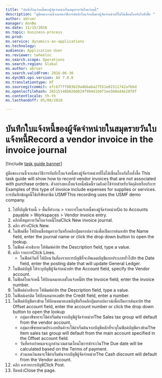```yaml
--- 
title: "บันทึกใบแจ้งหนี้ของผู้จัดจำหน่ายในสมุดรายวันใบแจ้งหนี้"
description: "คู่มือของงานนี้จะแสดงวิธีการบันทึกใบแจ้งหนี้ของผู้จัดจำหน่ายที่ไม่ได้เชื่อมโยงกับใบสั่งซื้อ "
author: abruer
manager: AnnBe
ms.date: 11/15/2016
ms.topic: business-process
ms.prod: 
ms.service: dynamics-ax-applications
ms.technology: 
audience: Application User
ms.reviewer: twheeloc
ms.search.scope: Operations
ms.search.region: Global
ms.author: abruer
ms.search.validFrom: 2016-06-30
ms.dyn365.ops.version: AX 7.0.0
ms.translationtype: HT
ms.sourcegitcommit: efcb77ff883b29a4bbaba27551e02311742afbbd
ms.openlocfilehash: 26515140b020d824f99441b9f1ee560a44e28f8f
ms.contentlocale: th-th
ms.lasthandoff: 05/08/2018

---
```

# <a name="record-a-vendor-invoice-in-the-invoice-journal"></a><span data-ttu-id="dd538-103">บันทึกใบแจ้งหนี้ของผู้จัดจำหน่ายในสมุดรายวันใบแจ้งหนี้</span><span class="sxs-lookup"><span data-stu-id="dd538-103">Record a vendor invoice in the invoice journal</span></span>

[!include [task guide banner](../../includes/task-guide-banner.md)]

<span data-ttu-id="dd538-104">คู่มือของงานนี้จะแสดงวิธีการบันทึกใบแจ้งหนี้ของผู้จัดจำหน่ายที่ไม่ได้เชื่อมโยงกับใบสั่งซื้อ </span><span class="sxs-lookup"><span data-stu-id="dd538-104">This task guide will show how to record vendor invoices that are not associated with purchase orders.</span></span> <span data-ttu-id="dd538-105">ตัวอย่างของใบแจ้งหนี้ชนิดนี้รวมถึงค่าใช้จ่ายสำหรับวัตถุดิบหรือบริการ </span><span class="sxs-lookup"><span data-stu-id="dd538-105">Examples of this type of invoice include expenses for supplies or services.</span></span>  <span data-ttu-id="dd538-106">การบันทึกข้อมูลนี้ใช้บริษัทสาธิต USMF</span><span class="sxs-lookup"><span data-stu-id="dd538-106">This recording uses the USMF demo company.</span></span>

1. <span data-ttu-id="dd538-107">ไปที่บัญชีเจ้าหนี้ > พื้นที่ทำงาน > รายการใบแจ้งหนี้ของผู้จัดจำหน่าย</span><span class="sxs-lookup"><span data-stu-id="dd538-107">Go to Accounts payable > Workspaces > Vendor invoice entry.</span></span>
2. <span data-ttu-id="dd538-108">คลิกที่สมุดรายวันใบแจ้งหนี้ใหม่</span><span class="sxs-lookup"><span data-stu-id="dd538-108">Click New invoice journal.</span></span>
3. <span data-ttu-id="dd538-109">คลิก สร้าง</span><span class="sxs-lookup"><span data-stu-id="dd538-109">Click New.</span></span>
4. <span data-ttu-id="dd538-110">ในฟิลด์ชื่อ ให้ป้อนชื่อสมุดรายวันหรือคลิกปุ่มดรอปดาวน์เพื่อเปิดการค้นหา</span><span class="sxs-lookup"><span data-stu-id="dd538-110">In the Name field, enter the journal name or click the drop down button to open the lookup.</span></span>
5. <span data-ttu-id="dd538-111">ในฟิลด์ คำอธิบาย ให้พิมพ์ค่า</span><span class="sxs-lookup"><span data-stu-id="dd538-111">In the Description field, type a value.</span></span>
6. <span data-ttu-id="dd538-112">คลิก รายการ</span><span class="sxs-lookup"><span data-stu-id="dd538-112">Click Lines.</span></span>
    * <span data-ttu-id="dd538-113">ในฟิลด์วันที่ ให้ป้อนวันที่ลงรายการบัญชีที่จะอัพเดตบัญชีแยกประเภททั่วไป</span><span class="sxs-lookup"><span data-stu-id="dd538-113">In the Date field, enter the posting date that will update General Ledger.</span></span>  
7. <span data-ttu-id="dd538-114">ในฟิลด์บัญชี ให้ระบุบัญชีผู้จัดจำหน่าย</span><span class="sxs-lookup"><span data-stu-id="dd538-114">In the Account field, specify the Vendor account.</span></span>
8. <span data-ttu-id="dd538-115">ในฟิลด์ใบแจ้งหนี้ ให้ป้อนหมายเลขใบแจ้งหนี้</span><span class="sxs-lookup"><span data-stu-id="dd538-115">In the Invoice field, enter the invoice number.</span></span>
9. <span data-ttu-id="dd538-116">ในฟิลด์คำอธิบาย ให้พิมพ์ค่า</span><span class="sxs-lookup"><span data-stu-id="dd538-116">In the Description field, type a value.</span></span>
10. <span data-ttu-id="dd538-117">ในฟิลด์เครดิต ให้ป้อนหมายเลข</span><span class="sxs-lookup"><span data-stu-id="dd538-117">In the Credit field, enter a number.</span></span>
11. <span data-ttu-id="dd538-118">ในฟิลด์บัญชีตรงข้าม ให้ป้อนหมายเลขบัญชีหรือคลิกปุ่มดรอปดาวน์เพื่อเปิดการค้นหา</span><span class="sxs-lookup"><span data-stu-id="dd538-118">In the Offset account field, enter the account number or click the drop down button to open the lookup</span></span>
    * <span data-ttu-id="dd538-119">กลุ่มภาษีขายจะใช้ค่าเริ่มต้นจากบัญชีผู้จัดจำหน่าย</span><span class="sxs-lookup"><span data-stu-id="dd538-119">The Sales tax group will default from the vendor account.</span></span>  
    * <span data-ttu-id="dd538-120">กลุ่มภาษีขายตามประเภทสินค้าจะใช้ค่าเริ่มต้นจากบัญชีหลักที่ระบุในฟิลด์บัญชีตรงข้าม</span><span class="sxs-lookup"><span data-stu-id="dd538-120">The Item sales tax group will default from the main account specified in the Offset account field.</span></span>  
    * <span data-ttu-id="dd538-121">วันที่ครบกำหนดจะถูกคำนวณตามเงื่อนไขการชำระเงิน</span><span class="sxs-lookup"><span data-stu-id="dd538-121">The Due date will be calculated based on the Terms of payment.</span></span>  
    * <span data-ttu-id="dd538-122">ส่วนลดเงินสดจะใช้ค่าเริ่มต้นจากบัญชีผู้จัดจำหน่าย</span><span class="sxs-lookup"><span data-stu-id="dd538-122">The Cash discount will default from the Vendor account.</span></span>  
12. <span data-ttu-id="dd538-123">คลิก ลงรายการบัญชี</span><span class="sxs-lookup"><span data-stu-id="dd538-123">Click Post.</span></span>
13. <span data-ttu-id="dd538-124">ปิดหน้า</span><span class="sxs-lookup"><span data-stu-id="dd538-124">Close the page.</span></span>


